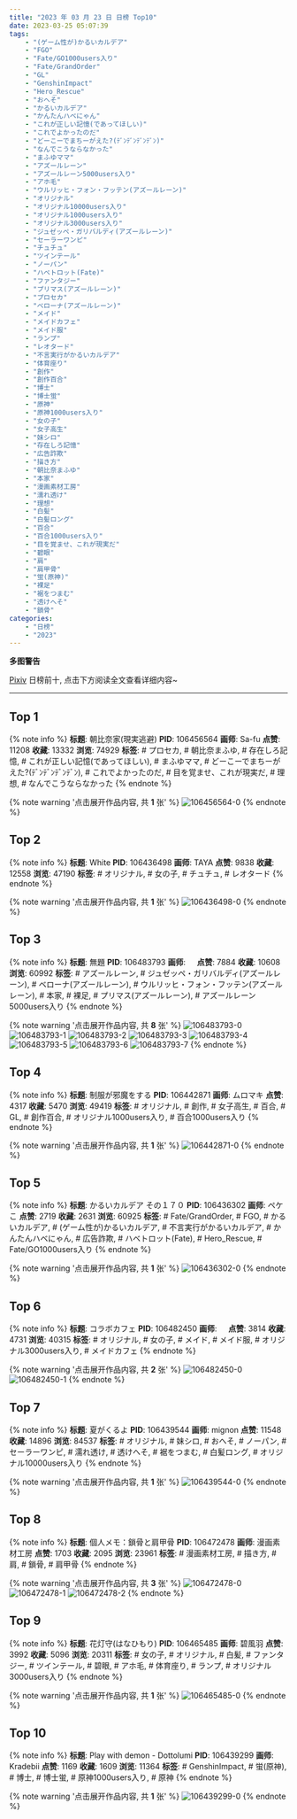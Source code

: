 ```yaml
---
title: "2023 年 03 月 23 日 日榜 Top10"
date: 2023-03-25 05:07:39
tags:
    - "(ゲーム性が)かるいカルデア"
    - "FGO"
    - "Fate/GO1000users入り"
    - "Fate/GrandOrder"
    - "GL"
    - "GenshinImpact"
    - "Hero_Rescue"
    - "おへそ"
    - "かるいカルデア"
    - "かんたんハベにゃん"
    - "これが正しい記憶(であってほしい)"
    - "これでよかったのだ"
    - "どーこーでまちーがえた?(ﾃﾞﾝﾃﾞﾝﾃﾞﾝﾃﾞﾝ)"
    - "なんでこうならなかった"
    - "まふゆママ"
    - "アズールレーン"
    - "アズールレーン5000users入り"
    - "アホ毛"
    - "ウルリッヒ・フォン・フッテン(アズールレーン)"
    - "オリジナル"
    - "オリジナル10000users入り"
    - "オリジナル1000users入り"
    - "オリジナル3000users入り"
    - "ジュゼッペ・ガリバルディ(アズールレーン)"
    - "セーラーワンピ"
    - "チュチュ"
    - "ツインテール"
    - "ノーパン"
    - "ハベトロット(Fate)"
    - "ファンタジー"
    - "プリマス(アズールレーン)"
    - "プロセカ"
    - "ベローナ(アズールレーン)"
    - "メイド"
    - "メイドカフェ"
    - "メイド服"
    - "ランプ"
    - "レオタード"
    - "不言実行がかるいカルデア"
    - "体育座り"
    - "創作"
    - "創作百合"
    - "博士"
    - "博士蛍"
    - "原神"
    - "原神1000users入り"
    - "女の子"
    - "女子高生"
    - "妹シロ"
    - "存在しろ記憶"
    - "広告詐欺"
    - "描き方"
    - "朝比奈まふゆ"
    - "本家"
    - "漫画素材工房"
    - "濡れ透け"
    - "理想"
    - "白髪"
    - "白髪ロング"
    - "百合"
    - "百合1000users入り"
    - "目を覚ませ、これが現実だ"
    - "碧眼"
    - "肩"
    - "肩甲骨"
    - "蛍(原神)"
    - "裸足"
    - "裾をつまむ"
    - "透けへそ"
    - "鎖骨"
categories:
    - "日榜"
    - "2023"
---
```


<i class="fa fa-triangle-exclamation"></i>**多图警告**<i class="fa fa-triangle-exclamation"></i>

[Pixiv](https://www.pixiv.net/) 日榜前十, 点击下方阅读全文查看详细内容~

<!-- more -->

---

## Top 1

{% note info %}
**标题**: 朝比奈家(現実逃避)
**PID**: 106456564 **画师**: Sa-fu
**点赞**: 11208 **收藏**: 13332 **浏览**: 74929
**标签**: # プロセカ, # 朝比奈まふゆ, # 存在しろ記憶, # これが正しい記憶(であってほしい), # まふゆママ, # どーこーでまちーがえた?(ﾃﾞﾝﾃﾞﾝﾃﾞﾝﾃﾞﾝ), # これでよかったのだ, # 目を覚ませ、これが現実だ, # 理想, # なんでこうならなかった
{% endnote %}

{% note warning '点击展开作品内容, 共 **1** 张' %}
![106456564-0](https://i.pixiv.re/img-original/img/2023/03/22/19/47/05/106456564_p0.jpg)
{% endnote %}

## Top 2

{% note info %}
**标题**: White
**PID**: 106436498 **画师**: TAYA
**点赞**: 9838 **收藏**: 12558 **浏览**: 47190
**标签**: # オリジナル, # 女の子, # チュチュ, # レオタード
{% endnote %}

{% note warning '点击展开作品内容, 共 **1** 张' %}
![106436498-0](https://i.pixiv.re/img-original/img/2023/03/22/00/03/09/106436498_p0.jpg)
{% endnote %}

## Top 3

{% note info %}
**标题**: 無題
**PID**: 106483793 **画师**: ㅤ
**点赞**: 7884 **收藏**: 10608 **浏览**: 60992
**标签**: # アズールレーン, # ジュゼッペ・ガリバルディ(アズールレーン), # ベローナ(アズールレーン), # ウルリッヒ・フォン・フッテン(アズールレーン), # 本家, # 裸足, # プリマス(アズールレーン), # アズールレーン5000users入り
{% endnote %}

{% note warning '点击展开作品内容, 共 **8** 张' %}
![106483793-0](https://i.pixiv.re/img-original/img/2023/03/23/18/50/22/106483793_p0.jpg)
![106483793-1](https://i.pixiv.re/img-original/img/2023/03/23/18/50/22/106483793_p1.jpg)
![106483793-2](https://i.pixiv.re/img-original/img/2023/03/23/18/50/22/106483793_p2.jpg)
![106483793-3](https://i.pixiv.re/img-original/img/2023/03/23/18/50/22/106483793_p3.jpg)
![106483793-4](https://i.pixiv.re/img-original/img/2023/03/23/18/50/22/106483793_p4.jpg)
![106483793-5](https://i.pixiv.re/img-original/img/2023/03/23/18/50/22/106483793_p5.jpg)
![106483793-6](https://i.pixiv.re/img-original/img/2023/03/23/18/50/22/106483793_p6.jpg)
![106483793-7](https://i.pixiv.re/img-original/img/2023/03/23/18/50/22/106483793_p7.jpg)
{% endnote %}

## Top 4

{% note info %}
**标题**: 制服が邪魔をする
**PID**: 106442871 **画师**: ムロマキ
**点赞**: 4317 **收藏**: 5470 **浏览**: 49419
**标签**: # オリジナル, # 創作, # 女子高生, # 百合, # GL, # 創作百合, # オリジナル1000users入り, # 百合1000users入り
{% endnote %}

{% note warning '点击展开作品内容, 共 **1** 张' %}
![106442871-0](https://i.pixiv.re/img-original/img/2023/03/22/06/01/57/106442871_p0.jpg)
{% endnote %}

## Top 5

{% note info %}
**标题**: かるいカルデア その１７０
**PID**: 106436302 **画师**: ペケこ
**点赞**: 2719 **收藏**: 2631 **浏览**: 60925
**标签**: # Fate/GrandOrder, # FGO, # かるいカルデア, # (ゲーム性が)かるいカルデア, # 不言実行がかるいカルデア, # かんたんハベにゃん, # 広告詐欺, # ハベトロット(Fate), # Hero_Rescue, # Fate/GO1000users入り
{% endnote %}

{% note warning '点击展开作品内容, 共 **1** 张' %}
![106436302-0](https://i.pixiv.re/img-original/img/2023/03/22/00/01/13/106436302_p0.png)
{% endnote %}

## Top 6

{% note info %}
**标题**: コラボカフェ
**PID**: 106482450 **画师**: ㅤ
**点赞**: 3814 **收藏**: 4731 **浏览**: 40315
**标签**: # オリジナル, # 女の子, # メイド, # メイド服, # オリジナル3000users入り, # メイドカフェ
{% endnote %}

{% note warning '点击展开作品内容, 共 **2** 张' %}
![106482450-0](https://i.pixiv.re/img-original/img/2023/03/23/17/58/11/106482450_p0.jpg)
![106482450-1](https://i.pixiv.re/img-original/img/2023/03/23/17/58/11/106482450_p1.jpg)
{% endnote %}

## Top 7

{% note info %}
**标题**: 夏がくるよ
**PID**: 106439544 **画师**: mignon
**点赞**: 11548 **收藏**: 14896 **浏览**: 84537
**标签**: # オリジナル, # 妹シロ, # おへそ, # ノーパン, # セーラーワンピ, # 濡れ透け, # 透けへそ, # 裾をつまむ, # 白髪ロング, # オリジナル10000users入り
{% endnote %}

{% note warning '点击展开作品内容, 共 **1** 张' %}
![106439544-0](https://i.pixiv.re/img-original/img/2023/03/22/01/38/04/106439544_p0.jpg)
{% endnote %}

## Top 8

{% note info %}
**标题**: 個人メモ：鎖骨と肩甲骨
**PID**: 106472478 **画师**: 漫画素材工房
**点赞**: 1703 **收藏**: 2095 **浏览**: 23961
**标签**: # 漫画素材工房, # 描き方, # 肩, # 鎖骨, # 肩甲骨
{% endnote %}

{% note warning '点击展开作品内容, 共 **3** 张' %}
![106472478-0](https://i.pixiv.re/img-original/img/2023/03/23/07/00/05/106472478_p0.jpg)
![106472478-1](https://i.pixiv.re/img-original/img/2023/03/23/07/00/05/106472478_p1.jpg)
![106472478-2](https://i.pixiv.re/img-original/img/2023/03/23/07/00/05/106472478_p2.jpg)
{% endnote %}

## Top 9

{% note info %}
**标题**: 花灯守(はなひもり)
**PID**: 106465485 **画师**: 碧風羽
**点赞**: 3992 **收藏**: 5096 **浏览**: 20311
**标签**: # 女の子, # オリジナル, # 白髪, # ファンタジー, # ツインテール, # 碧眼, # アホ毛, # 体育座り, # ランプ, # オリジナル3000users入り
{% endnote %}

{% note warning '点击展开作品内容, 共 **1** 张' %}
![106465485-0](https://i.pixiv.re/img-original/img/2023/03/23/00/01/47/106465485_p0.jpg)
{% endnote %}

## Top 10

{% note info %}
**标题**: Play with demon - Dottolumi
**PID**: 106439299 **画师**: Kradebii
**点赞**: 1169 **收藏**: 1609 **浏览**: 11364
**标签**: # GenshinImpact, # 蛍(原神), # 博士, # 博士蛍, # 原神1000users入り, # 原神
{% endnote %}

{% note warning '点击展开作品内容, 共 **1** 张' %}
![106439299-0](https://i.pixiv.re/img-original/img/2023/03/22/01/27/10/106439299_p0.png)
{% endnote %}

